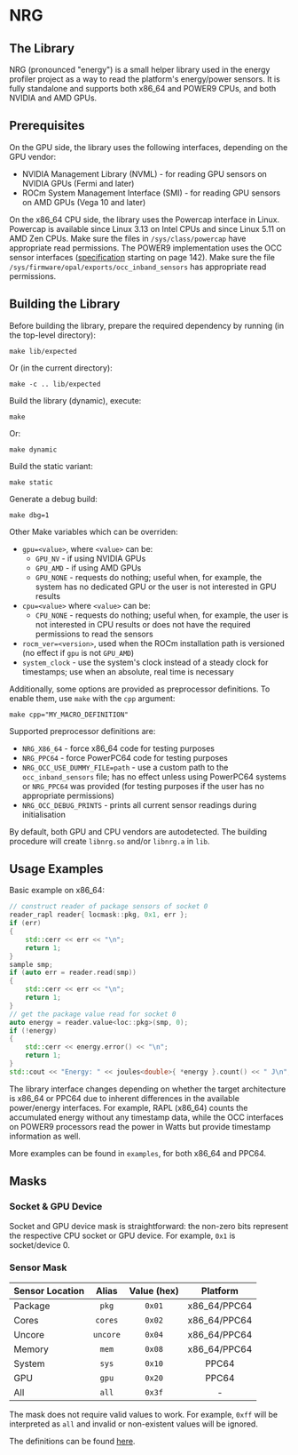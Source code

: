 # NRG

## The Library

NRG (pronounced "energy") is a small helper library used in the energy profiler project as a way to
read the platform's energy/power sensors.
It is fully standalone and supports both x86_64 and POWER9 CPUs, and both NVIDIA and AMD GPUs.

## Prerequisites

On the GPU side, the library uses the following interfaces, depending on the GPU vendor:

* NVIDIA Management Library (NVML) - for reading GPU sensors on NVIDIA GPUs (Fermi and later)
* ROCm System Management Interface (SMI) - for reading GPU sensors on AMD GPUs (Vega 10 and later)

On the x86_64 CPU side, the library uses the Powercap interface in Linux. Powercap is available since
Linux 3.13 on Intel CPUs and since Linux 5.11 on AMD Zen CPUs.
Make sure the files in `/sys/class/powercap` have appropriate read permissions.
The POWER9 implementation uses the OCC sensor interfaces
([specification](https://github.com/open-power/docs/blob/master/occ/OCC_P9_FW_Interfaces.pdf)
starting on page 142).
Make sure the file `/sys/firmware/opal/exports/occ_inband_sensors` has appropriate read permissions.

## Building the Library

Before building the library, prepare the required dependency
by running (in the top-level directory):

```shell
make lib/expected
```

Or (in the current directory):

```shell
make -c .. lib/expected
```

Build the library (dynamic), execute:

```shell
make
```

Or:

```shell
make dynamic
```

Build the static variant:

```shell
make static
```

Generate a debug build:

```shell
make dbg=1
```

Other Make variables which can be overriden:

* `gpu=<value>`, where `<value>` can be:
  * `GPU_NV` - if using NVIDIA GPUs
  * `GPU_AMD` - if using AMD GPUs
  * `GPU_NONE` - requests do nothing; useful when, for example, the system has
    no dedicated GPU or the user is not interested in GPU results
* `cpu=<value>` where `<value>` can be:
  * `CPU_NONE` - requests do nothing; useful when, for example, the user is
    not interested in CPU results or does not have the required
    permissions to read the sensors
* `rocm_ver=<version>`, used when the ROCm installation path is versioned
  (no effect if `gpu` is not `GPU_AMD`)
* `system_clock` - use the system's clock instead of a steady clock for
  timestamps; use when an absolute, real time is necessary

Additionally, some options are provided as preprocessor definitions.
To enable them, use `make` with the `cpp` argument:

```shell
make cpp="MY_MACRO_DEFINITION"
```

Supported preprocessor definitions are:

* `NRG_X86_64` - force x86_64 code for testing purposes
* `NRG_PPC64` - force PowerPC64 code for testing purposes
* `NRG_OCC_USE_DUMMY_FILE=path` - use a custom path
  to the `occ_inband_sensors` file; has no effect unless using PowerPC64 systems or
  `NRG_PPC64` was provided
  (for testing purposes if the user has no appropriate permissions)
* `NRG_OCC_DEBUG_PRINTS` - prints all current sensor readings during initialisation

By default, both GPU and CPU vendors are autodetected.
The building procedure will create `libnrg.so` and/or `libnrg.a` in `lib`.

## Usage Examples

Basic example on x86_64:

```cpp
// construct reader of package sensors of socket 0
reader_rapl reader{ locmask::pkg, 0x1, err };
if (err)
{
    std::cerr << err << "\n";
    return 1;
}
sample smp;
if (auto err = reader.read(smp))
{
    std::cerr << err << "\n";
    return 1;
}
// get the package value read for socket 0
auto energy = reader.value<loc::pkg>(smp, 0);
if (!energy)
{
    std::cerr << energy.error() << "\n";
    return 1;
}
std::cout << "Energy: " << joules<double>{ *energy }.count() << " J\n";
```

The library interface changes depending on whether the target architecture is
x86_64 or PPC64 due to inherent differences in the available power/energy
interfaces. For example, RAPL (x86_64) counts the accumulated energy without
any timestamp data, while the OCC interfaces on POWER9 processors read the power
in Watts but provide timestamp information as well.

More examples can be found in `examples`, for both x86_64 and PPC64.

## Masks

### Socket & GPU Device

Socket and GPU device mask is straightforward: the non-zero bits represent
the respective CPU socket or GPU device. For example, `0x1` is socket/device 0.

### Sensor Mask

| Sensor Location |  Alias   | Value (hex) |   Platform   |
| --------------- | :------: | :---------: | :----------: |
| Package         |  `pkg`   |   `0x01`    | x86_64/PPC64 |
| Cores           | `cores`  |   `0x02`    | x86_64/PPC64 |
| Uncore          | `uncore` |   `0x04`    | x86_64/PPC64 |
| Memory          |  `mem`   |   `0x08`    | x86_64/PPC64 |
| System          |  `sys`   |   `0x10`    |    PPC64     |
| GPU             |  `gpu`   |   `0x20`    |    PPC64     |
| All             |  `all`   |   `0x3f`    |      -       |

The mask does not require valid values to work.
For example, `0xff` will be interpreted as `all` and invalid or non-existent
values will be ignored.

The definitions can be found [here](include/nrg/constants.hpp).
